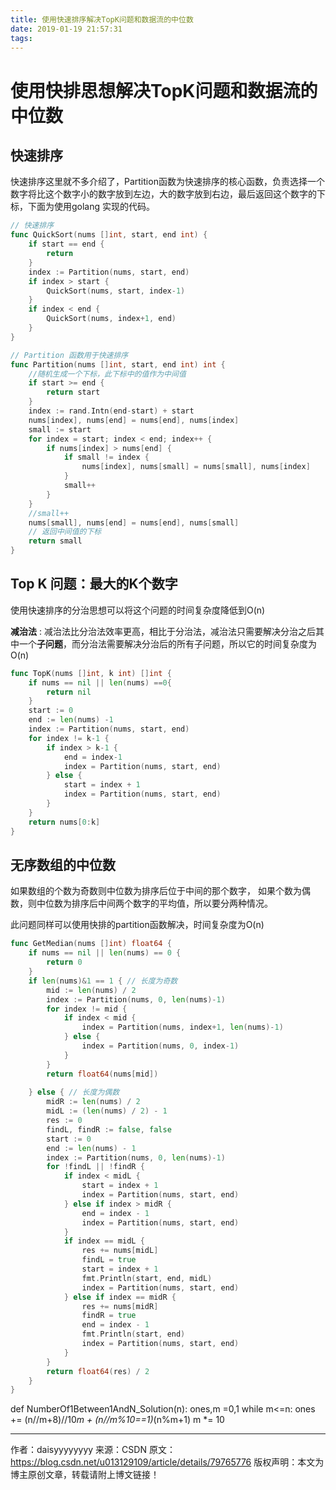 ```yaml
---
title: 使用快速排序解决TopK问题和数据流的中位数
date: 2019-01-19 21:57:31
tags:
---
```


# 使用快排思想解决TopK问题和数据流的中位数

## 快速排序

快速排序这里就不多介绍了，Partition函数为快速排序的核心函数，负责选择一个数字将比这个数字小的数字放到左边，大的数字放到右边，最后返回这个数字的下标，下面为使用golang 实现的代码。

```go
// 快速排序
func QuickSort(nums []int, start, end int) {
	if start == end {
		return
	}
	index := Partition(nums, start, end)
	if index > start {
		QuickSort(nums, start, index-1)
	}
	if index < end {
		QuickSort(nums, index+1, end)
	}
}

// Partition 函数用于快速排序
func Partition(nums []int, start, end int) int {
	//随机生成一个下标，此下标中的值作为中间值
	if start >= end {
		return start
	}
	index := rand.Intn(end-start) + start
	nums[index], nums[end] = nums[end], nums[index]
	small := start
	for index = start; index < end; index++ {
		if nums[index] > nums[end] {
			if small != index {
				nums[index], nums[small] = nums[small], nums[index]
			}
			small++
		}
	}
	//small++
	nums[small], nums[end] = nums[end], nums[small]
	// 返回中间值的下标
	return small
}
```

## Top K 问题：最大的K个数字

使用快速排序的分治思想可以将这个问题的时间复杂度降低到O(n)

**减治法** : 减治法比分治法效率更高，相比于分治法，减治法只需要解决分治之后其中一个**子问题**，而分治法需要解决分治后的所有子问题，所以它的时间复杂度为O(n)

``` go
func TopK(nums []int, k int) []int {
	if nums == nil || len(nums) ==0{
		return nil
	} 
	start := 0
	end := len(nums) -1
	index := Partition(nums, start, end)
	for index != k-1 {
		if index > k-1 {
			end = index-1
			index = Partition(nums, start, end)
		} else {
			start = index + 1
			index = Partition(nums, start, end)
		}
	}
	return nums[0:k]
}

```

## 无序数组的中位数

如果数组的个数为奇数则中位数为排序后位于中间的那个数字， 如果个数为偶数，则中位数为排序后中间两个数字的平均值，所以要分两种情况。

此问题同样可以使用快排的partition函数解决，时间复杂度为O(n)

```go
func GetMedian(nums []int) float64 {
	if nums == nil || len(nums) == 0 {
		return 0
	}
	if len(nums)&1 == 1 { // 长度为奇数
		mid := len(nums) / 2
		index := Partition(nums, 0, len(nums)-1)
		for index != mid {
			if index < mid {
				index = Partition(nums, index+1, len(nums)-1)
			} else {
				index = Partition(nums, 0, index-1)
			}
		}
        return float64(nums[mid])
        
	} else { // 长度为偶数
		midR := len(nums) / 2
		midL := (len(nums) / 2) - 1
		res := 0
		findL, findR := false, false
		start := 0
		end := len(nums) - 1
		index := Partition(nums, 0, len(nums)-1)
		for !findL || !findR {
			if index < midL {
				start = index + 1
				index = Partition(nums, start, end)
			} else if index > midR {
				end = index - 1
				index = Partition(nums, start, end)
			}
			if index == midL {
				res += nums[midL]
				findL = true
				start = index + 1
				fmt.Println(start, end, midL)
				index = Partition(nums, start, end)
			} else if index == midR {
				res += nums[midR]
				findR = true
				end = index - 1
				fmt.Println(start, end)
				index = Partition(nums, start, end)
			}
		}
		return float64(res) / 2
	}
}
```



def NumberOf1Between1AndN_Solution(n):
    ones,m =0,1
    while m<=n:
        ones += (n//m+8)//10*m + (n//m%10==1)*(n%m+1)
        m *= 10

--------------------- 
作者：daisyyyyyyyy 
来源：CSDN 
原文：https://blog.csdn.net/u013129109/article/details/79765776 
版权声明：本文为博主原创文章，转载请附上博文链接！